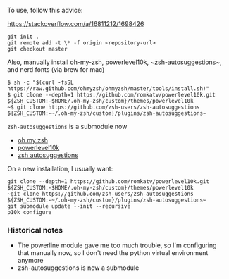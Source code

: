 To use, follow this advice:

https://stackoverflow.com/a/16811212/1698426

    git init .
    git remote add -t \* -f origin <repository-url>
    git checkout master

Also, manually install oh-my-zsh, powerlevel10k, ~zsh-autosuggestions~, and nerd fonts (via brew for mac)

    $ sh -c "$(curl -fsSL https://raw.github.com/ohmyzsh/ohmyzsh/master/tools/install.sh)"
    $ git clone --depth=1 https://github.com/romkatv/powerlevel10k.git ${ZSH_CUSTOM:-$HOME/.oh-my-zsh/custom}/themes/powerlevel10k
    ~$ git clone https://github.com/zsh-users/zsh-autosuggestions ${ZSH_CUSTOM:-~/.oh-my-zsh/custom}/plugins/zsh-autosuggestions~

`zsh-autosuggestions` is a submodule now

- [oh my zsh](https://github.com/ohmyzsh/ohmyzsh)
- [powerlevel10k](https://github.com/romkatv/powerlevel10k)
- [zsh autosuggestions](https://github.com/zsh-users/zsh-autosuggestions)

On a new installation, I usually want:

    git clone --depth=1 https://github.com/romkatv/powerlevel10k.git ${ZSH_CUSTOM:-$HOME/.oh-my-zsh/custom}/themes/powerlevel10k
    ~git clone https://github.com/zsh-users/zsh-autosuggestions ${ZSH_CUSTOM:-~/.oh-my-zsh/custom}/plugins/zsh-autosuggestions~
    git submodule update --init --recursive
    p10k configure

### Historical notes

- The powerline module gave me too much trouble, so I'm configuring that manually now, so I don't need the python virtual environment anymore
- zsh-autosuggestions is now a submodule
